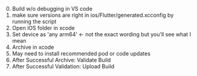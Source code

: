 0. Build w/o debugging in VS code
1. make sure versions are right in ios/Flutter/generated.xcconfig by running the script
2. Open iOS folder in xcode
3. Set device as 'any arm64' <- not the exact wording but you'll see what I mean
4. Archive in xcode
5. May need to install recommended pod or code updates
6. After Successful Archive: Validate Build
7. After Successful Validation: Upload Build